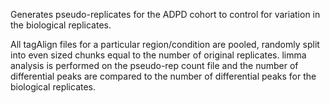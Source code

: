 Generates pseudo-replicates for the ADPD cohort to control for variation in the biological replicates.

All tagAlign files for a particular region/condition are pooled, randomly split into even sized chunks equal to the number of original replicates. 
limma analysis is performed on the pseudo-rep count file and the number of differential peaks are compared to the number of differential peaks for the biological replicates. 
